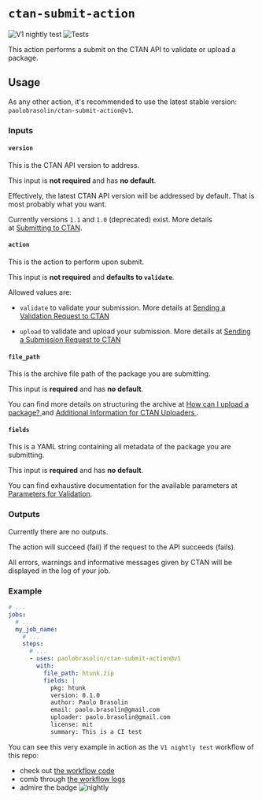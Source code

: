 # `ctan-submit-action`

![V1 nightly test](https://github.com/paolobrasolin/ctan-submit-action/workflows/V1%20nightly%20test/badge.svg)
![Tests](https://github.com/paolobrasolin/ctan-submit-action/workflows/Tests/badge.svg?branch=master)

This action performs a submit on the CTAN API to validate or upload a package.

## Usage

As any other action, it's recommended to use the latest stable version: `paolobrasolin/ctan-submit-action@v1`.

### Inputs

#### `version`

This is the CTAN API version to address.

This input is **not required** and has **no default**.

Effectively, the latest CTAN API version will be addressed by default.
That is most probably what you want.

Currently versions `1.1` and `1.0` (deprecated) exist.
More details at [Submitting to CTAN](https://ctan.org/help/submit/).

#### `action`

This is the action to perform upon submit.

This input is **not required** and **defaults to `validate`**.

Allowed values are:

* `validate` to validate your submission.
  More details at [Sending a Validation Request to CTAN
](https://ctan.org/help/submit/#validation)

* `upload` to validate and upload your submission.
  More details at [Sending a Submission Request to CTAN
](https://ctan.org/help/submit/#submit)

#### `file_path`

This is the archive file path of the package you are submitting.

This input is **required** and has **no default**.

You can find more details on structuring the archive at [How can I upload a package?
](https://ctan.org/help/upload-pkg) and [Additional Information for CTAN Uploaders
](https://ctan.org/file/help/ctan/CTAN-upload-addendum).

#### `fields`

This is a YAML string containing all metadata of the package you are submitting.

This input is **required** and has **no default**.

You can find exhaustive documentation for the available parameters at [Parameters for Validation](https://ctan.org/help/submit#validation.parameters).

### Outputs

Currently there are no outputs.

The action will succeed (fail) if the request to the API succeeds (fails).

All errors, warnings and informative messages given by CTAN will be displayed in the log of your job.

### Example

```yaml
# ...
jobs:
  # ...
  my_job_name:
    # ...
    steps:
      # ...
      - uses: paolobrasolin/ctan-submit-action@v1
        with:
          file_path: htunk.zip
          fields: |
            pkg: htunk
            version: 0.1.0
            author: Paolo Brasolin
            email: paolo.brasolin@gmail.com 
            uploader: paolo.brasolin@gmail.com 
            license: mit
            summary: This is a CI test
```

You can see this very example in action as the `V1 nightly test` workflow of this repo:
* check out [the workflow code](https://github.com/paolobrasolin/ctan-submit-action/blob/v1/.github/workflows/v1-nightly-test.yml)
* comb through [the workflow logs](https://github.com/paolobrasolin/ctan-submit-action/actions?query=workflow%3AV1%20nightly%20test)
* admire the badge ![nightly](https://github.com/paolobrasolin/ctan-submit-action/workflows/V1%20nightly%20test/badge.svg)

